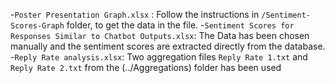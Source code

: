 -`Poster Presentation Graph.xlsx` : Follow the instructions in `/Sentiment-Scores-Graph` folder, to get the data in the file.
-`Sentiment Scores for Responses Similar to Chatbot Outputs.xlsx`: The Data has been chosen manually and the sentiment scores are extracted directly from the database.
-`Reply Rate analysis.xlsx`: Two aggregation files `Reply Rate 1.txt` and `Reply Rate 2.txt` from the (../Aggregations) folder has been used

